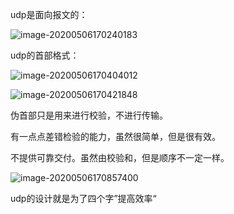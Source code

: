 udp是面向报文的：

![image-20200506170240183](C:\Users\20924\AppData\Roaming\Typora\typora-user-images\image-20200506170240183.png)



udp的首部格式：

![image-20200506170404012](C:\Users\20924\AppData\Roaming\Typora\typora-user-images\image-20200506170404012.png)

![image-20200506170421848](C:\Users\20924\AppData\Roaming\Typora\typora-user-images\image-20200506170421848.png)

伪首部只是用来进行校验，不进行传输。

有一点点差错检验的能力，虽然很简单，但是很有效。

不提供可靠交付。虽然由校验和，但是顺序不一定一样。

![image-20200506170857400](C:\Users\20924\AppData\Roaming\Typora\typora-user-images\image-20200506170857400.png)

udp的设计就是为了四个字”提高效率“

